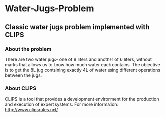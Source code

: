 # Water-Jugs-Problem

## Classic water jugs problem implemented with CLIPS

### About the problem

There are two water jugs- one of 8 liters and another of 6 liters, without marks that allows us to know how much water each contains. The objective is to get the 8L jug containing exactly 4L of water using different operations between the jugs.

### About CLIPS

CLIPS is a tool that provides a development environment for the production and execution of expert systems. 
For more information: http://www.clipsrules.net/
